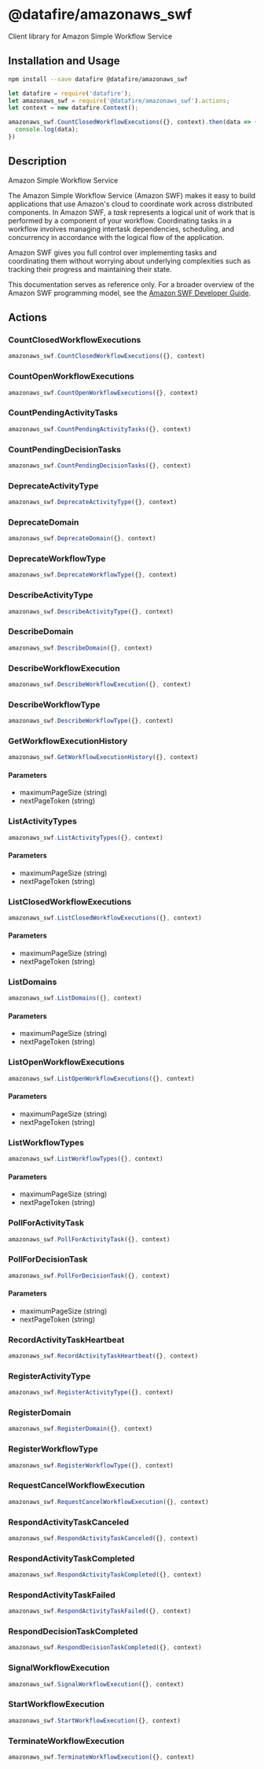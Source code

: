 # @datafire/amazonaws_swf

Client library for Amazon Simple Workflow Service

## Installation and Usage
```bash
npm install --save datafire @datafire/amazonaws_swf
```

```js
let datafire = require('datafire');
let amazonaws_swf = require('@datafire/amazonaws_swf').actions;
let context = new datafire.Context();

amazonaws_swf.CountClosedWorkflowExecutions({}, context).then(data => {
  console.log(data);
})
```

## Description
<fullname>Amazon Simple Workflow Service</fullname> <p>The Amazon Simple Workflow Service (Amazon SWF) makes it easy to build applications that use Amazon's cloud to coordinate work across distributed components. In Amazon SWF, a <i>task</i> represents a logical unit of work that is performed by a component of your workflow. Coordinating tasks in a workflow involves managing intertask dependencies, scheduling, and concurrency in accordance with the logical flow of the application.</p> <p>Amazon SWF gives you full control over implementing tasks and coordinating them without worrying about underlying complexities such as tracking their progress and maintaining their state.</p> <p>This documentation serves as reference only. For a broader overview of the Amazon SWF programming model, see the <a href="http://docs.aws.amazon.com/amazonswf/latest/developerguide/">Amazon SWF Developer Guide</a>.</p>

## Actions
### CountClosedWorkflowExecutions



```js
amazonaws_swf.CountClosedWorkflowExecutions({}, context)
```


### CountOpenWorkflowExecutions



```js
amazonaws_swf.CountOpenWorkflowExecutions({}, context)
```


### CountPendingActivityTasks



```js
amazonaws_swf.CountPendingActivityTasks({}, context)
```


### CountPendingDecisionTasks



```js
amazonaws_swf.CountPendingDecisionTasks({}, context)
```


### DeprecateActivityType



```js
amazonaws_swf.DeprecateActivityType({}, context)
```


### DeprecateDomain



```js
amazonaws_swf.DeprecateDomain({}, context)
```


### DeprecateWorkflowType



```js
amazonaws_swf.DeprecateWorkflowType({}, context)
```


### DescribeActivityType



```js
amazonaws_swf.DescribeActivityType({}, context)
```


### DescribeDomain



```js
amazonaws_swf.DescribeDomain({}, context)
```


### DescribeWorkflowExecution



```js
amazonaws_swf.DescribeWorkflowExecution({}, context)
```


### DescribeWorkflowType



```js
amazonaws_swf.DescribeWorkflowType({}, context)
```


### GetWorkflowExecutionHistory



```js
amazonaws_swf.GetWorkflowExecutionHistory({}, context)
```

#### Parameters
* maximumPageSize (string)
* nextPageToken (string)

### ListActivityTypes



```js
amazonaws_swf.ListActivityTypes({}, context)
```

#### Parameters
* maximumPageSize (string)
* nextPageToken (string)

### ListClosedWorkflowExecutions



```js
amazonaws_swf.ListClosedWorkflowExecutions({}, context)
```

#### Parameters
* maximumPageSize (string)
* nextPageToken (string)

### ListDomains



```js
amazonaws_swf.ListDomains({}, context)
```

#### Parameters
* maximumPageSize (string)
* nextPageToken (string)

### ListOpenWorkflowExecutions



```js
amazonaws_swf.ListOpenWorkflowExecutions({}, context)
```

#### Parameters
* maximumPageSize (string)
* nextPageToken (string)

### ListWorkflowTypes



```js
amazonaws_swf.ListWorkflowTypes({}, context)
```

#### Parameters
* maximumPageSize (string)
* nextPageToken (string)

### PollForActivityTask



```js
amazonaws_swf.PollForActivityTask({}, context)
```


### PollForDecisionTask



```js
amazonaws_swf.PollForDecisionTask({}, context)
```

#### Parameters
* maximumPageSize (string)
* nextPageToken (string)

### RecordActivityTaskHeartbeat



```js
amazonaws_swf.RecordActivityTaskHeartbeat({}, context)
```


### RegisterActivityType



```js
amazonaws_swf.RegisterActivityType({}, context)
```


### RegisterDomain



```js
amazonaws_swf.RegisterDomain({}, context)
```


### RegisterWorkflowType



```js
amazonaws_swf.RegisterWorkflowType({}, context)
```


### RequestCancelWorkflowExecution



```js
amazonaws_swf.RequestCancelWorkflowExecution({}, context)
```


### RespondActivityTaskCanceled



```js
amazonaws_swf.RespondActivityTaskCanceled({}, context)
```


### RespondActivityTaskCompleted



```js
amazonaws_swf.RespondActivityTaskCompleted({}, context)
```


### RespondActivityTaskFailed



```js
amazonaws_swf.RespondActivityTaskFailed({}, context)
```


### RespondDecisionTaskCompleted



```js
amazonaws_swf.RespondDecisionTaskCompleted({}, context)
```


### SignalWorkflowExecution



```js
amazonaws_swf.SignalWorkflowExecution({}, context)
```


### StartWorkflowExecution



```js
amazonaws_swf.StartWorkflowExecution({}, context)
```


### TerminateWorkflowExecution



```js
amazonaws_swf.TerminateWorkflowExecution({}, context)
```



